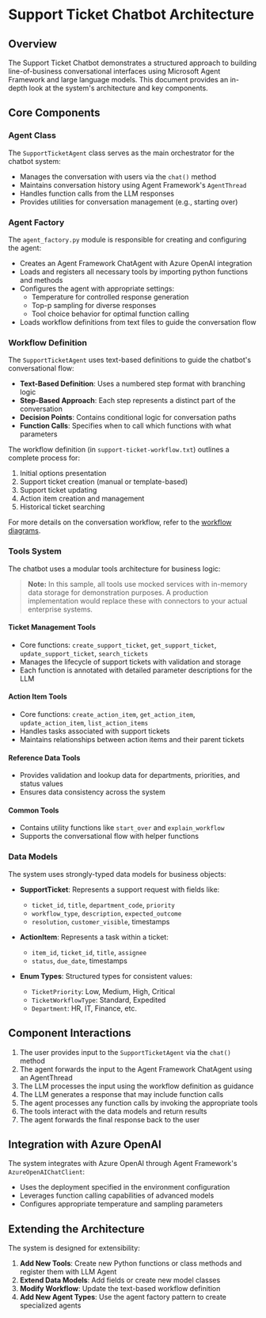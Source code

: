 # Support Ticket Chatbot Architecture

## Overview

The Support Ticket Chatbot demonstrates a structured approach to building line-of-business conversational interfaces using Microsoft Agent Framework and large language models. This document provides an in-depth look at the system's architecture and key components.

## Core Components

### Agent Class

The `SupportTicketAgent` class serves as the main orchestrator for the chatbot system:

- Manages the conversation with users via the `chat()` method
- Maintains conversation history using Agent Framework's `AgentThread`
- Handles function calls from the LLM responses
- Provides utilities for conversation management (e.g., starting over)

### Agent Factory

The `agent_factory.py` module is responsible for creating and configuring the agent:

- Creates an Agent Framework ChatAgent with Azure OpenAI integration
- Loads and registers all necessary tools by importing python functions and methods
- Configures the agent with appropriate settings:
  - Temperature for controlled response generation
  - Top-p sampling for diverse responses
  - Tool choice behavior for optimal function calling
- Loads workflow definitions from text files to guide the conversation flow

### Workflow Definition

The `SupportTicketAgent` uses text-based definitions to guide the chatbot's conversational flow:

- **Text-Based Definition**: Uses a numbered step format with branching logic
- **Step-Based Approach**: Each step represents a distinct part of the conversation
- **Decision Points**: Contains conditional logic for conversation paths
- **Function Calls**: Specifies when to call which functions with what parameters

The workflow definition (in `support-ticket-workflow.txt`) outlines a complete process for:

1. Initial options presentation
2. Support ticket creation (manual or template-based)
3. Support ticket updating
4. Action item creation and management
5. Historical ticket searching

For more details on the conversation workflow, refer to the [workflow diagrams](/docs/architecture/support-ticket-workflow.md).

### Tools System

The chatbot uses a modular tools architecture for business logic:

> **Note:** In this sample, all tools use mocked services with in-memory data storage for demonstration purposes. A production implementation would replace these with connectors to your actual enterprise systems.

#### Ticket Management Tools

- Core functions: `create_support_ticket`, `get_support_ticket`, `update_support_ticket`, `search_tickets`
- Manages the lifecycle of support tickets with validation and storage
- Each function is annotated with detailed parameter descriptions for the LLM

#### Action Item Tools

- Core functions: `create_action_item`, `get_action_item`, `update_action_item`, `list_action_items`
- Handles tasks associated with support tickets
- Maintains relationships between action items and their parent tickets

#### Reference Data Tools

- Provides validation and lookup data for departments, priorities, and status values
- Ensures data consistency across the system

#### Common Tools

- Contains utility functions like `start_over` and `explain_workflow`
- Supports the conversational flow with helper functions

### Data Models

The system uses strongly-typed data models for business objects:

- **SupportTicket**: Represents a support request with fields like:
  - `ticket_id`, `title`, `department_code`, `priority`
  - `workflow_type`, `description`, `expected_outcome`
  - `resolution`, `customer_visible`, timestamps

- **ActionItem**: Represents a task within a ticket:
  - `item_id`, `ticket_id`, `title`, `assignee`
  - `status`, `due_date`, timestamps

- **Enum Types**: Structured types for consistent values:
  - `TicketPriority`: Low, Medium, High, Critical
  - `TicketWorkflowType`: Standard, Expedited
  - `Department`: HR, IT, Finance, etc.

## Component Interactions

1. The user provides input to the `SupportTicketAgent` via the `chat()` method
2. The agent forwards the input to the Agent Framework ChatAgent using an AgentThread
3. The LLM processes the input using the workflow definition as guidance
4. The LLM generates a response that may include function calls
5. The agent processes any function calls by invoking the appropriate tools
6. The tools interact with the data models and return results
7. The agent forwards the final response back to the user

## Integration with Azure OpenAI

The system integrates with Azure OpenAI through Agent Framework's `AzureOpenAIChatClient`:

- Uses the deployment specified in the environment configuration
- Leverages function calling capabilities of advanced models
- Configures appropriate temperature and sampling parameters

## Extending the Architecture

The system is designed for extensibility:

1. **Add New Tools**: Create new Python functions or class methods and register them with LLM Agent
2. **Extend Data Models**: Add fields or create new model classes
3. **Modify Workflow**: Update the text-based workflow definition
4. **Add New Agent Types**: Use the agent factory pattern to create specialized agents
